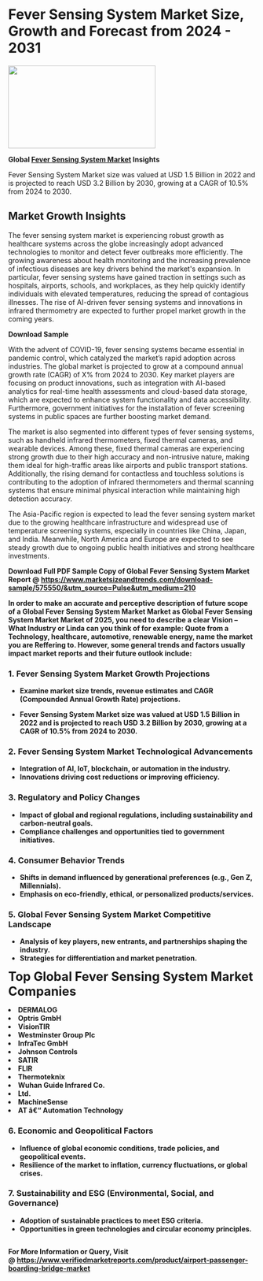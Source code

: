 <H1>Fever Sensing System Market Size, Growth and Forecast from 2024 - 2031</H1><img class="aligncenter size-medium wp-image-584254" src="https://thirdeyenews.in/wp-content/uploads/2024/09/Global-Market-Research-300x168.jpeg" alt="" width="300" height="168" /><p><strong>Global&nbsp;<a href="https://www.marketsizeandtrends.com/download-sample/575550/&amp;utm_source=Pulse&amp;utm_medium=210">Fever Sensing System Market</a> Insights</strong></p><p>Fever Sensing System Market size was valued at USD 1.5 Billion in 2022 and is projected to reach USD 3.2 Billion by 2030, growing at a CAGR of 10.5% from 2024 to 2030.</p><p><h2>Market Growth Insights</h2> <p>The fever sensing system market is experiencing robust growth as healthcare systems across the globe increasingly adopt advanced technologies to monitor and detect fever outbreaks more efficiently. The growing awareness about health monitoring and the increasing prevalence of infectious diseases are key drivers behind the market's expansion. In particular, fever sensing systems have gained traction in settings such as hospitals, airports, schools, and workplaces, as they help quickly identify individuals with elevated temperatures, reducing the spread of contagious illnesses. The rise of AI-driven fever sensing systems and innovations in infrared thermometry are expected to further propel market growth in the coming years.</p> <p><strong>Download Sample</strong></p> <p>With the advent of COVID-19, fever sensing systems became essential in pandemic control, which catalyzed the market’s rapid adoption across industries. The global market is projected to grow at a compound annual growth rate (CAGR) of X% from 2024 to 2030. Key market players are focusing on product innovations, such as integration with AI-based analytics for real-time health assessments and cloud-based data storage, which are expected to enhance system functionality and data accessibility. Furthermore, government initiatives for the installation of fever screening systems in public spaces are further boosting market demand.</p> <p>The market is also segmented into different types of fever sensing systems, such as handheld infrared thermometers, fixed thermal cameras, and wearable devices. Among these, fixed thermal cameras are experiencing strong growth due to their high accuracy and non-intrusive nature, making them ideal for high-traffic areas like airports and public transport stations. Additionally, the rising demand for contactless and touchless solutions is contributing to the adoption of infrared thermometers and thermal scanning systems that ensure minimal physical interaction while maintaining high detection accuracy.</p> <p>The Asia-Pacific region is expected to lead the fever sensing system market due to the growing healthcare infrastructure and widespread use of temperature screening systems, especially in countries like China, Japan, and India. Meanwhile, North America and Europe are expected to see steady growth due to ongoing public health initiatives and strong healthcare investments.</p> <p><strong></p><p><span class=""><strong>Download Full PDF Sample Copy of Global Fever Sensing System Market Report</strong> @ <a href="https://www.marketsizeandtrends.com/download-sample/575550/&amp;utm_source=Pulse&amp;utm_medium=210" target="_blank">https://www.marketsizeandtrends.com/download-sample/575550/&amp;utm_source=Pulse&amp;utm_medium=210</a></span></p><p>In order to make an accurate and perceptive description of future scope of a Global&nbsp;Fever Sensing System Market Market as Global&nbsp;Fever Sensing System Market Market of 2025, you need to describe a clear Vision &ndash; What Industry or Linda can you think of for example: Quote from a Technology, healthcare, automotive, renewable energy, name the market you are Reffering to. However, some general trends and factors usually impact market reports and their future outlook include:</p><h3>1.&nbsp;<strong>Fever Sensing System Market Growth Projections</strong></h3><ul><li>Examine market size trends, revenue estimates and CAGR (Compounded Annual Growth Rate) projections.</li><li><p>Fever Sensing System Market size was valued at USD 1.5 Billion in 2022 and is projected to reach USD 3.2 Billion by 2030, growing at a CAGR of 10.5% from 2024 to 2030.</p></li></ul><h3>2.&nbsp;<strong>Fever Sensing System Market Technological Advancements</strong></h3><ul><li>Integration of AI, IoT, blockchain, or automation in the industry.</li><li>Innovations driving cost reductions or improving efficiency.</li></ul><h3>3.&nbsp;<strong>Regulatory and Policy Changes</strong></h3><ul><li>Impact of global and regional regulations, including sustainability and carbon-neutral goals.</li><li>Compliance challenges and opportunities tied to government initiatives.</li></ul><h3>4.&nbsp;<strong>Consumer Behavior Trends</strong></h3><ul><li>Shifts in demand influenced by generational preferences (e.g., Gen Z, Millennials).</li><li>Emphasis on eco-friendly, ethical, or personalized products/services.</li></ul><h3>5.&nbsp;<strong>Global Fever Sensing System Market Competitive Landscape</strong></h3><ul><li>Analysis of key players, new entrants, and partnerships shaping the industry.</li><li>Strategies for differentiation and market penetration.</li></ul><p data-pm-slice="1 1 []"><span style="color: inherit; font-family: inherit; font-size: 25px;">Top Global Fever Sensing System Market Companies</span></p><div class="" data-test-id=""><p><li>DERMALOG</li><li> Optris GmbH</li><li> VisionTIR</li><li> Westminster Group Plc</li><li> InfraTec GmbH</li><li> Johnson Controls</li><li> SATIR</li><li> FLIR</li><li> Thermoteknix</li><li> Wuhan Guide Infrared Co.</li><li> Ltd.</li><li> MachineSense</li><li> AT â€“ Automation Technology</li></p></div><h3>6.&nbsp;<strong>Economic and Geopolitical Factors</strong></h3><ul><li>Influence of global economic conditions, trade policies, and geopolitical events.</li><li>Resilience of the market to inflation, currency fluctuations, or global crises.</li></ul><h3>7.&nbsp;<strong>Sustainability and ESG (Environmental, Social, and Governance)</strong></h3><ul><li>Adoption of sustainable practices to meet ESG criteria.</li><li>Opportunities in green technologies and circular economy principles.</li></ul><h2><strong style="font-size: 14px;">For More Information or Query, Visit @&nbsp;</strong><a style="background-color: #ffffff; font-size: 14px;" href="https://www.marketsizeandtrends.com/report/fever-sensing-system-market/" target="_blank">https://www.verifiedmarketreports.com/product/airport-passenger-boarding-bridge-market</a></h2>
